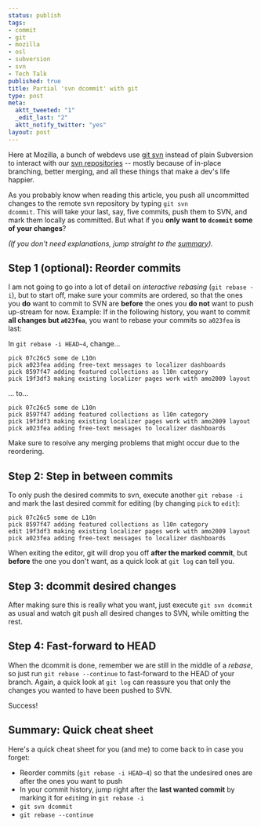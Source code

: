 ```yaml
--- 
status: publish
tags: 
- commit
- git
- mozilla
- osl
- subversion
- svn
- Tech Talk
published: true
title: Partial 'svn dcommit' with git
type: post
meta: 
  aktt_tweeted: "1"
  _edit_last: "2"
  aktt_notify_twitter: "yes"
layout: post
---
```

Here at Mozilla, a bunch of webdevs use <a href="http://progit.org/book/ch8-1.html">git svn</a> instead of plain Subversion to interact with our <a href="http://viewvc.svn.mozilla.org/">svn repositories</a> -- mostly because of in-place branching, better merging, and all these things that make a dev's life happier.

As you probably know when reading this article, you push all uncommitted changes to the remote svn repository by typing <code>git svn dcommit</code>. This will take your last, say, five commits, push them to SVN, and mark them locally as committed. But what if you <strong>only want to <code>dcommit</code> some of your changes</strong>?

<em>(If you don't need explanations, jump straight to the <a href="#svn-dcommit-summary">summary</a>).</em>

<h2>Step 1 (optional): Reorder commits</h2>
I am not going to go into a lot of detail on <em>interactive rebasing</em> (<code>git rebase -i</code>), but to start off, make sure your commits are ordered, so that the ones you <strong>do</strong> want to commit to SVN are <strong>before</strong> the ones you <strong>do not</strong> want to push up-stream for now. Example: If in the following history, you want to commit <strong>all changes but <code>a023fea</code></strong>, you want to rebase your commits so <code>a023fea</code> is last:

In <code>git rebase -i HEAD~4</code>, change...
<pre><code>pick 07c26c5 some de L10n
pick a023fea adding free-text messages to localizer dashboards
pick 8597f47 adding featured collections as l10n category
pick 19f3df3 making existing localizer pages work with amo2009 layout
</code></pre>
... to...
<pre><code>pick 07c26c5 some de L10n
pick 8597f47 adding featured collections as l10n category
pick 19f3df3 making existing localizer pages work with amo2009 layout
pick a023fea adding free-text messages to localizer dashboards
</code></pre>
Make sure to resolve any merging problems that might occur due to the reordering.

<h2>Step 2: Step in between commits</h2>
To only push the desired commits to svn, execute another <code>git rebase -i</code> and mark the last desired commit for editing (by changing <code>pick</code> to <code>edit</code>):
<pre><code>pick 07c26c5 some de L10n
pick 8597f47 adding featured collections as l10n category
edit 19f3df3 making existing localizer pages work with amo2009 layout
pick a023fea adding free-text messages to localizer dashboards
</code></pre>

When exiting the editor, git will drop you off <strong>after the marked commit</strong>, but <strong>before</strong> the one you don't want, as a quick look at <code>git log</code> can tell you.

<h2>Step 3: dcommit desired changes</h2>
After making sure this is really what you want, just execute <code>git svn dcommit</code> as usual and watch git push all desired changes to SVN, while omitting the rest.

<h2>Step 4: Fast-forward to HEAD</h2>
When the dcommit is done, remember we are still in the middle of a <em>rebase</em>, so just run <code>git rebase --continue</code> to fast-forward to the HEAD of your branch. Again, a quick look at <code>git log</code> can reassure you that only the changes you wanted to have been pushed to SVN.

Success!

<h2 id="svn-dcommit-summary">Summary: Quick cheat sheet</h2>
Here's a quick cheat sheet for you (and me) to come back to in case you forget:
<ul>
	<li>Reorder commits (<code>git rebase -i HEAD~4</code>) so that the undesired ones are after the ones you want to push</li>
	<li>In your commit history, jump right after the <strong>last wanted commit</strong> by marking it for <code>edit</code>ing in <code>git rebase -i</code></li>
	<li><code>git svn dcommit</code></li>
	<li><code>git rebase --continue</code></li>
</ul>
